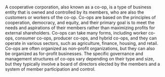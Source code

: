 A cooperative corporation, also known as a co-op, is a type of business entity that is owned and controlled by its members, who are also the customers or workers of the co-op. Co-ops are based on the principles of cooperation, democracy, and equity, and their primary goal is to meet the needs and aspirations of their members rather than maximizing profits for external shareholders. Co-ops can take many forms, including worker co-ops, consumer co-ops, producer co-ops, and hybrid co-ops, and they can operate in various sectors, such as agriculture, finance, housing, and retail. Co-ops are often organized as non-profit organizations, but they can also be organized as for-profit businesses. The specific governance and management structures of co-ops vary depending on their type and size, but they typically involve a board of directors elected by the members and a system of member participation and control.
